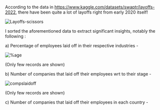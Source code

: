 According to the data in https://www.kaggle.com/datasets/swaptr/layoffs-2022, there have been quite a lot of layoffs right from early 2020 itself!


![Layoffs-scissors](https://user-images.githubusercontent.com/118953638/205452668-d0a8d9ec-25cd-4452-b7cc-938c70d040c5.jpg)


I sorted the aforementioned data to extract significant insights, notably the following :

a) Percentage of employees laid off in their respective industries - 


![%age](https://user-images.githubusercontent.com/118953638/205453169-6cc9f4e9-8eb2-427b-b7bd-9476ea39a105.JPG)

(Only few records are shown)


b) Number of companies that laid off their employees wrt to their stage - 


![compslaidoff](https://user-images.githubusercontent.com/118953638/205453259-332b9f66-55af-4166-ac03-174708e0fe79.JPG)

(Only few records are shown)

c) Number of companies that laid off their employees in each country -


